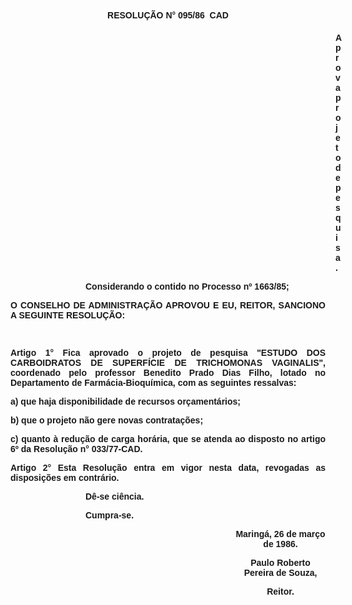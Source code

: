 <BODY>

<B><FONT FACE="Arial"><P ALIGN="CENTER">RESOLU&Ccedil;&Atilde;O N° 095/86  CAD</P>
<P ALIGN="JUSTIFY"></P><DIR>
<DIR>
<DIR>
<DIR>
<DIR>
<DIR>
<DIR>
<DIR>
<DIR>
<DIR>
<DIR>
<DIR>
<DIR>

</B><P ALIGN="JUSTIFY">Aprova projeto de pesquisa.</P>
<P ALIGN="JUSTIFY"></P></DIR>
</DIR>
</DIR>
</DIR>
</DIR>
</DIR>
</DIR>
</DIR>
</DIR>
</DIR>

<P ALIGN="JUSTIFY">Considerando o contido no Processo nº 1663/85;</P>
<P ALIGN="JUSTIFY"></P></DIR>
</DIR>
</DIR>

<B><P ALIGN="JUSTIFY">O CONSELHO DE ADMINISTRA&Ccedil;&Atilde;O APROVOU E EU, REITOR, SANCIONO A SEGUINTE RESOLU&Ccedil;&Atilde;O:</P>
</B><P ALIGN="JUSTIFY"></P>
<P ALIGN="JUSTIFY">&nbsp;</P>
<B><P ALIGN="JUSTIFY">Artigo 1°</B>  Fica aprovado o projeto de pesquisa "ESTUDO DOS CARBOIDRATOS DE SUPERF&Iacute;CIE DE TRICHOMONAS VAGINALIS", coordenado pelo professor Benedito Prado Dias Filho, lotado no Departamento de Farm&aacute;cia-Bioqu&iacute;mica<B>,</B> com<B> </B>as seguintes ressalvas:</P>
<B><P ALIGN="JUSTIFY">a) que haja </B>disponibilidade de recursos or&ccedil;ament&aacute;rios;</P>
<P ALIGN="JUSTIFY">b) que o  projeto n&atilde;o gere novas contrata&ccedil;&otilde;es;</P>
<P ALIGN="JUSTIFY">c) quanto &agrave; redu&ccedil;&atilde;o de carga hor&aacute;ria, que se atenda ao disposto no artigo 6º da Resolu&ccedil;&atilde;o n° 033/77-CAD.</P>
<B><P ALIGN="JUSTIFY">Artigo 2°</B> Esta Resolu&ccedil;&atilde;o entra em vigor nesta data, revogadas as disposi&ccedil;&otilde;es em contr&aacute;rio.</P><DIR>
<DIR>
<DIR>

<P ALIGN="JUSTIFY">D&ecirc;-se ci&ecirc;ncia.</P>
<P ALIGN="JUSTIFY">Cumpra-se.</P>
<P ALIGN="JUSTIFY"></P><DIR>
<DIR>
<DIR>
<DIR>
<DIR>
<DIR>

<P ALIGN="CENTER">Maring&aacute;, 26 de mar&ccedil;o de 1986.</P>
<P ALIGN="CENTER"></P>
<P ALIGN="CENTER">Paulo Roberto Pereira de Souza,</P>
<B><P ALIGN="CENTER">Reitor.</P></DIR>
</DIR>
</DIR>
</DIR>
</DIR>
</DIR>
</DIR>
</DIR>
</DIR>
</B></FONT></BODY>
